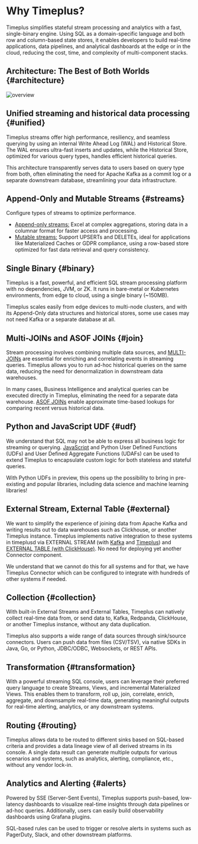 # Why Timeplus?

Timeplus simplifies stateful stream processing and analytics with a fast, single-binary engine. Using SQL as a domain-specific language and both row and column-based state stores, it enables developers to build real-time applications, data pipelines, and analytical dashboards at the edge or in the cloud, reducing the cost, time, and complexity of multi-component stacks.

## Architecture: The Best of Both Worlds {#architecture}
![overview](/img/product_diagram_web.png)

## Unified streaming and historical data processing {#unified}

Timeplus streams offer high performance, resiliency, and seamless querying by using an internal Write Ahead Log (WAL) and Historical Store. The WAL ensures ultra-fast inserts and updates, while the Historical Store, optimized for various query types, handles efficient historical queries.

This architecture transparently serves data to users based on query type from both, often eliminating the need for Apache Kafka as a commit log or a separate downstream database, streamlining your data infrastructure.

## Append-Only and Mutable Streams {#streams}

Configure types of streams to optimize performance.

* [Append-only streams:](proton-create-stream#append-only-stream)
Excel at complex aggregations, storing data in a columnar format for faster access and processing.
* [Mutable streams:](mutable-stream) Support UPSERTs and DELETEs, ideal for applications like Materialized Caches or GDPR compliance, using a row-based store optimized for fast data retrieval and query consistency.

## Single Binary {#binary}
Timeplus is a fast, powerful, and efficient SQL stream processing platform with no dependencies, JVM, or ZK. It runs in bare-metal or Kubernetes environments, from edge to cloud, using a single binary (~150MB).

Timeplus scales easily from edge devices to multi-node clusters, and with its Append-Only data structures and historical stores, some use cases may not need Kafka or a separate database at all.

## Multi-JOINs and ASOF JOINs {#join}

Stream processing involves combining multiple data sources, and [MULTI-JOINs](joins) are essential for enriching and correlating events in streaming queries. Timeplus allows you to run ad-hoc historical queries on the same data, reducing the need for denormalization in downstream data warehouses.

In many cases, Business Intelligence and analytical queries can be executed directly in Timeplus, eliminating the need for a separate data warehouse. [ASOF JOINs](joins#append-asof-versioned) enable approximate time-based lookups for comparing recent versus historical data.

## Python and JavaScript UDF {#udf}
We understand that SQL may not be able to express all business logic for streaming or querying. [JavaScript](js-udf) and Python User Defined Functions (UDFs) and User Defined Aggregate Functions (UDAFs) can be used to extend Timeplus to encapsulate custom logic for both stateless and stateful queries.

With Python UDFs in preview, this opens up the possibility to bring in pre-existing and popular libraries, including data science and machine learning libraries!

## External Stream, External Table {#external}
We want to simplify the experience of joining data from Apache Kafka and writing results out to data warehouses such as Clickhouse, or another Timeplus instance. Timeplus implements native integration to these systems in timeplusd via EXTERNAL STREAM (with [Kafka](proton-kafka) and [Timeplus](timeplus-external-stream)) and [EXTERNAL TABLE (with ClickHouse)](proton-clickhouse-external-table). No need for deploying yet another Connector component.

We understand that we cannot do this for all systems and for that, we have Timeplus Connector which can be configured to integrate with hundreds of other systems if needed.

## Collection {#collection}
With built-in External Streams and External Tables, Timeplus can natively collect real-time data from, or send data to, Kafka, Redpanda, ClickHouse, or another Timeplus instance, without any data duplication.

Timeplus also supports a wide range of data sources through sink/source connectors. Users can push data from files (CSV/TSV), via native SDKs in Java, Go, or Python, JDBC/ODBC, Websockets, or REST APIs.

## Transformation {#transformation}
With a powerful streaming SQL console, users can leverage their preferred query language to create Streams, Views, and incremental Materialized Views. This enables them to transform, roll up, join, correlate, enrich, aggregate, and downsample real-time data, generating meaningful outputs for real-time alerting, analytics, or any downstream systems.

## Routing {#routing}
Timeplus allows data to be routed to different sinks based on SQL-based criteria and provides a data lineage view of all derived streams in its console. A single data result can generate multiple outputs for various scenarios and systems, such as analytics, alerting, compliance, etc., without any vendor lock-in.

## Analytics and Alerting  {#alerts}
Powered by SSE (Server-Sent Events), Timeplus supports push-based, low-latency dashboards to visualize real-time insights through data pipelines or ad-hoc queries. Additionally, users can easily build observability dashboards using Grafana plugins.

SQL-based rules can be used to trigger or resolve alerts in systems such as PagerDuty, Slack, and other downstream platforms.
